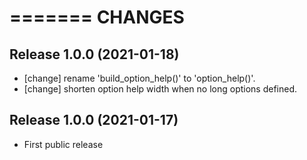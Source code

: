 =======
CHANGES
=======


Release 1.0.0 (2021-01-18)
--------------------------

* [change] rename 'build_option_help()' to 'option_help()'.
* [change] shorten option help width when no long options defined.


Release 1.0.0 (2021-01-17)
--------------------------

* First public release
